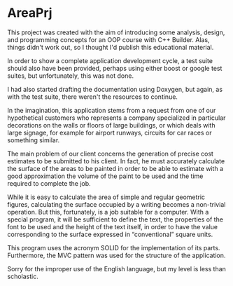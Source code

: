 # AreaPrj

This project was created with the aim of introducing some analysis, design, and programming concepts for an OOP course with C++ Builder. Alas, things didn't work out, so I thought I'd publish this educational material. 

In order to show a complete application development cycle, a test suite should also have been provided, perhaps using either boost or google test suites, but unfortunately, this was not done.

I had also started drafting the documentation using Doxygen, but again, as with the test suite, there weren't the resources to continue.

In the imagination, this application stems from a request from one of our hypothetical customers who represents a company specialized in particular decorations on the walls or floors of large buildings, or which deals with large signage, for example for airport runways, circuits for car races or something similar.

The main problem of our client concerns the generation of precise cost estimates to be submitted to his client. In fact, he must accurately calculate the surface of the areas to be painted in order to be able to estimate with a good approximation the volume of the paint to be used and the time required to complete the job.

While it is easy to calculate the area of simple and regular geometric figures, calculating the surface occupied by a writing becomes a non-trivial operation. But this, fortunately, is a job suitable for a computer. With a special program, it will be sufficient to define the text, the properties of the font to be used and the height of the text itself, in order to have the value corresponding to the surface expressed in “conventional” square units.

This program uses the acronym SOLID for the implementation of its parts. Furthermore, the MVC pattern was used for the structure of the application.

Sorry for the improper use of the English language, but my level is less than scholastic.
